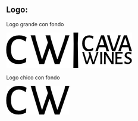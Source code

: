 ## Logo:

Logo grande con fondo

![Logo blanco y negro ](/public/logo/CAVA-WINES-LOGO-GRANDE-BN-FONDO-BLANCO.jpg)

Logo chico con fondo

![Logo chico blanco y negro ](/public/logo/CAVA-WINES-LOGO-CHICO-BN-FONDO-BLANCO.jpg)
